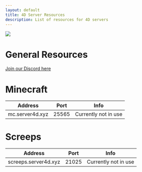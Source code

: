 ```yaml
---
layout: default 
title: 4D Server Resources 
description: List of resources for 4D servers 
---
```


<img src="{{site.baseurl}}/assets/img/tesseract.gif">

# General Resources 

[Join our Discord here](https://discord.gg/U7U4JPu)

# Minecraft 

| Address | Port | Info |
|---------|------|------|
| mc.server4d.xyz | 25565 | Currently not in use |

# Screeps 

| Address | Port | Info |
|---------|------|------|
| screeps.server4d.xyz | 21025 | Currently not in use |
